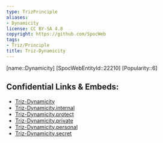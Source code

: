 ```yaml
---
type: TrizPrinciple
aliases:
- Dynamicity
license: CC BY-SA 4.0
copyright: https://github.com/SpocWeb
tags: 
- Triz/Principle
title: Triz-Dynamicity
---
```

[name::Dynamicity]
[SpocWebEntityId::22210]
[Popularity::6]



## Confidential Links & Embeds: 
- [Triz-Dynamicity](../../../../_public/tech/Triz/Principle/Triz-Dynamicity.md) 
- [Triz-Dynamicity.internal](../../../../_internal/tech/Triz/Principle/Triz-Dynamicity.internal.md) 
- [Triz-Dynamicity.protect](../../../../_protect/tech/Triz/Principle/Triz-Dynamicity.protect.md) 
- [Triz-Dynamicity.private](../../../../_private/tech/Triz/Principle/Triz-Dynamicity.private.md) 
- [Triz-Dynamicity.personal](../../../../_personal/tech/Triz/Principle/Triz-Dynamicity.personal.md) 
- [Triz-Dynamicity.secret](../../../../_secret/tech/Triz/Principle/Triz-Dynamicity.secret.md) 
